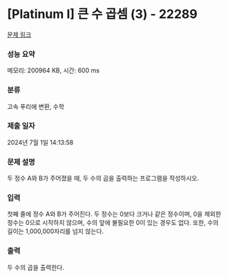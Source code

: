 # [Platinum I] 큰 수 곱셈 (3) - 22289 

[문제 링크](https://www.acmicpc.net/problem/22289) 

### 성능 요약

메모리: 200964 KB, 시간: 600 ms

### 분류

고속 푸리에 변환, 수학

### 제출 일자

2024년 7월 1일 14:13:58

### 문제 설명

<p>두 정수 A와 B가 주어졌을 때, 두 수의 곱을 출력하는 프로그램을 작성하시오.</p>

### 입력 

 <p>첫째 줄에 정수 A와 B가 주어진다. 두 정수는 0보다 크거나 같은 정수이며, 0을 제외한 정수는 0으로 시작하지 않으며, 수의 앞에 불필요한 0이 있는 경우도 없다. 또한, 수의 길이는 1,000,000자리를 넘지 않는다.</p>

### 출력 

 <p>두 수의 곱을 출력한다.</p>

